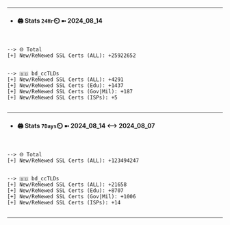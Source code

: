 

---
- #### 🖨️ **Stats** `24Hr`⏲️ ➼ 2024_08_14
```console


--> 🌐 Total
[+] New/ReNewed SSL Certs (ALL): +25922652


--> 🇧🇩 bd_ccTLDs
[+] New/ReNewed SSL Certs (ALL): +4291
[+] New/ReNewed SSL Certs (Edu): +1437
[+] New/ReNewed SSL Certs (Gov|Mil): +187
[+] New/ReNewed SSL Certs (ISPs): +5


```

---
- #### 🖨️ **Stats** `7Days`⏲️ ➼ 2024_08_14 <--> 2024_08_07
```console


--> 🌐 Total
[+] New/ReNewed SSL Certs (ALL): +123494247


--> 🇧🇩 bd_ccTLDs
[+] New/ReNewed SSL Certs (ALL): +21658
[+] New/ReNewed SSL Certs (Edu): +8707
[+] New/ReNewed SSL Certs (Gov|Mil): +1006
[+] New/ReNewed SSL Certs (ISPs): +14


```

---

